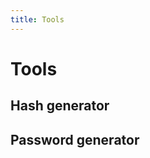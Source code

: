 ```yaml
---
title: Tools 
---
```


<script setup>
  import HashGenerator from './components/HashGenerator.vue';
  import PasswordGenerator from './components/PasswordGenerator.vue';
</script>

# Tools <Badge type="warning" text="WIP" />

## Hash generator
<HashGenerator />

## Password generator
<PasswordGenerator />